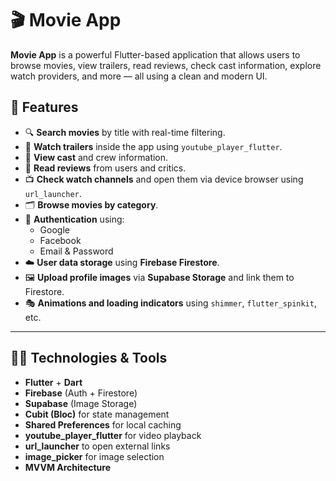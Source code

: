 # 🎬 Movie App

**Movie App** is a powerful Flutter-based application that allows users to browse movies, view trailers, read reviews, check cast information, explore watch providers, and more — all using a clean and modern UI.

## 🚀 Features

- 🔍 **Search movies** by title with real-time filtering.
- 🎥 **Watch trailers** inside the app using `youtube_player_flutter`.
- 👥 **View cast** and crew information.
- 📝 **Read reviews** from users and critics.
- 📺 **Check watch channels** and open them via device browser using `url_launcher`.
- 🗂️ **Browse movies by category**.
- 🔐 **Authentication** using:
  - Google
  - Facebook
  - Email & Password
- ☁️ **User data storage** using **Firebase Firestore**.
- 🖼️ **Upload profile images** via **Supabase Storage** and link them to Firestore.
- 🎭 **Animations and loading indicators** using `shimmer`, `flutter_spinkit`, etc.

---

## 🧑‍💻 Technologies & Tools

- **Flutter** + **Dart**
- **Firebase** (Auth + Firestore)
- **Supabase** (Image Storage)
- **Cubit (Bloc)** for state management
- **Shared Preferences** for local caching
- **youtube_player_flutter** for video playback
- **url_launcher** to open external links
- **image_picker** for image selection
- **MVVM Architecture**
